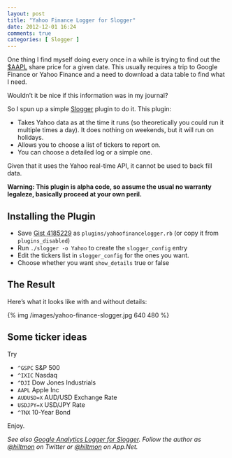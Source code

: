 ```yaml
---
layout: post
title: "Yahoo Finance Logger for Slogger"
date: 2012-12-01 16:24
comments: true
categories: [ Slogger ]
---
```


One thing I find myself doing every once in a while is trying to find out the [$AAPL](http://www.google.com/finance?q=NASDAQ:AAPL) share price for a given date. This usually requires a trip to Google Finance or Yahoo Finance and a need to download a data table to find what I need.

Wouldn’t it be nice if this information was in my journal?

So I spun up a simple [Slogger](http://ttscoff.github.com/Slogger/) plugin to do it. This plugin:

* Takes Yahoo data as at the time it runs (so theoretically you could run it multiple times a day). It does nothing on weekends, but it will run on holidays.
* Allows you to choose a list of tickers to report on.
* You can choose a detailed log or a simple one.

Given that it uses the Yahoo real-time API, it cannot be used to back fill data.

**Warning: This plugin is alpha code, so assume the usual no warranty legaleze, basically proceed at your own peril.**

## Installing the Plugin

* Save [Gist 4185229](https://gist.github.com/4185229) as `plugins/yahoofinancelogger.rb` (or copy it from `plugins_disabled`)
* Run `./slogger -o Yahoo` to create the `slogger_config` entry
* Edit the tickers list in `slogger_config` for the ones you want.
* Choose whether you want `show_details` true or false

## The Result

Here’s what it looks like with and without details:

{% img /images/yahoo-finance-slogger.jpg 640 480 %}

## Some ticker ideas

Try

* `^GSPC` S&P 500
* `^IXIC` Nasdaq
* `^DJI` Dow Jones Industrials
* `AAPL` Apple Inc
* `AUDUSD=X` AUD/USD Exchange Rate
* `USDJPY=X` USD/JPY Rate
* `^TNX` 10-Year Bond

Enjoy.

*See also [Google Analytics Logger for Slogger](https://hiltmon.com/blog/2012/11/14/google-analytics-logger-for-slogger/). Follow the author as [@hiltmon](http://twitter.com/hiltmon) on Twitter or [@hiltmon](http://alpha.app.net/hiltmon) on App.Net.*


